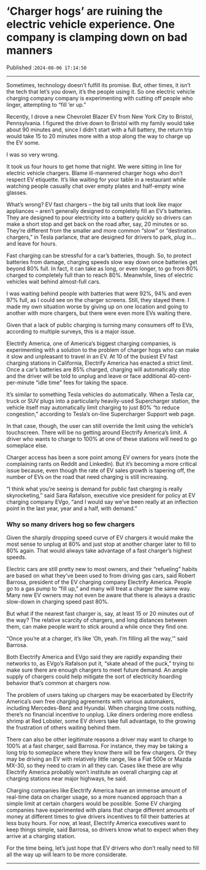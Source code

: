 # ‘Charger hogs’ are ruining the electric vehicle experience. One company is clamping down on bad manners

Published :`2024-08-06 17:14:50`

---

Sometimes, technology doesn’t fulfill its promise. But, other times, it isn’t the tech that let’s you down, it’s the people using it. So one electric vehicle charging company company is experimenting with cutting off people who linger, attempting to “fill ‘er up.”

Recently, I drove a new Chevrolet Blazer EV from New York City to Bristol, Pennsylvania. I figured the drive down to Bristol with my family would take about 90 minutes and, since I didn’t start with a full battery, the return trip would take 15 to 20 minutes more with a stop along the way to charge up the EV some.

I was so very wrong.

It took us four hours to get home that night. We were sitting in line for electric vehicle chargers. Blame ill-mannered charger hogs who don’t respect EV etiquette. It’s like waiting for your table in a restaurant while watching people casually chat over empty plates and half-empty wine glasses.

What’s wrong? EV fast chargers – the big tall units that look like major appliances – aren’t generally designed to completely fill an EV’s batteries. They are designed to pour electricity into a battery quickly so drivers can make a short stop and get back on the road after, say, 20 minutes or so. They’re different from the smaller and more common “slow” or “destination chargers,” in Tesla parlance, that are designed for drivers to park, plug in… and leave for hours.

Fast charging can be stressful for a car’s batteries, though. So, to protect batteries from damage, charging speeds slow way down once batteries get beyond 80% full. In fact, it can take as long, or even longer, to go from 80% charged to completely full than to reach 80%. Meanwhile, lines of electric vehicles wait behind almost-full cars.

I was waiting behind people with batteries that were 92%, 94% and even 97% full, as I could see on the charger screens. Still, they stayed there. I made my own situation worse by giving up on one location and going to another with more chargers, but there were even more EVs waiting there.

Given that a lack of public charging is turning many consumers off to EVs, according to multiple surveys, this is a major issue.

Electrify America, one of America’s biggest charging companies, is experimenting with a solution to the problem of charger hogs who can make it slow and unpleasant to travel in an EV. At 10 of the busiest EV fast charging stations in California, Electrify America has enacted a strict limit. Once a car’s batteries are 85% charged, charging will automatically stop and the driver will be told to unplug and leave or face additional 40-cent-per-minute “idle time” fees for taking the space.

It’s similar to something Tesla vehicles do automatically. When a Tesla car, truck or SUV plugs into a particularly heavily-used Supercharger station, the vehicle itself may automatically limit charging to just 80% “to reduce congestion,” according to Tesla’s on-line Supercharger Support web page.

In that case, though, the user can still override the limit using the vehicle’s touchscreen. There will be no getting around Electrify America’s limit. A driver who wants to charge to 100% at one of these stations will need to go someplace else.

Charger access has been a sore point among EV owners for years (note the complaining rants on Reddit and LinkedIn). But it’s becoming a more critical issue because, even though the rate of EV sales growth is tapering off, the number of EVs on the road that need charging is still increasing.

“I think what you’re seeing is demand for public fast charging is really skyrocketing,” said Sara Rafalson, executive vice president for policy at EV charging company EVgo, “and I would say we’ve been really at an inflection point in the last year, year and a half, with demand.”

### Why so many drivers hog so few chargers

Given the sharply dropping speed curve of EV chargers it would make the most sense to unplug at 80% and just stop at another charger later to fill to 80% again. That would always take advantage of a fast charger’s highest speeds.

Electric cars are still pretty new to most owners, and their “refueling” habits are based on what they’ve been used to from driving gas cars, said Robert Barrosa, president of the EV charging company Electrify America. People go to a gas pump to “fill up,” and many will treat a charger the same way. Many new EV owners may not even be aware that there is always a drastic slow-down in charging speed past 80%.

But what if the nearest fast charger is, say, at least 15 or 20 minutes out of the way? The relative scarcity of chargers, and long distances between them, can make people want to stick around a while once they find one.

“Once you’re at a charger, it’s like ‘Oh, yeah. I’m filling all the way,’” said Barrosa.

Both Electrify America and EVgo said they are rapidly expanding their networks to, as EVgo’s Rafalson put it, “skate ahead of the puck,” trying to make sure there are enough chargers to meet future demand. An ample supply of chargers could help mitigate the sort of electricity hoarding behavior that’s common at chargers now.

The problem of users taking up chargers may be exacerbated by Electrify America’s own free charging agreements with various automakers, including Mercedes-Benz and Hyundai. When charging time costs nothing, there’s no financial incentive to unplug. Like diners ordering more endless shrimp at Red Lobster, some EV drivers take full advantage, to the growing the frustration of others waiting behind them.

There can also be other legitimate reasons a driver may want to charge to 100% at a fast charger, said Barrosa. For instance, they may be taking a long trip to someplace where they know there will be few chargers. Or they may be driving an EV with relatively little range, like a Fiat 500e or Mazda MX-30, so they need to cram in all they can. Cases like these are why Electrify America probably won’t institute an overall charging cap at charging stations near major highways, he said.

Charging companies like Electrify America have an immense amount of real-time data on charger usage, so a more nuanced approach than a simple limit at certain chargers would be possible. Some EV charging companies have experimented with plans that charge different amounts of money at different times to give drivers incentives to fill their batteries at less busy hours. For now, at least, Electrify America executives want to keep things simple, said Barrosa, so drivers know what to expect when they arrive at a charging station.

For the time being, let’s just hope that EV drivers who don’t really need to fill all the way up will learn to be more considerate.

---

